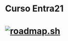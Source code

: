 <h1>Curso Entra21<h1>
  
[![roadmap.sh](https://api.roadmap.sh/v1-badge/tall/6500ece73ee87ab4ca4b3711?variant=dark)](https://roadmap.sh)
